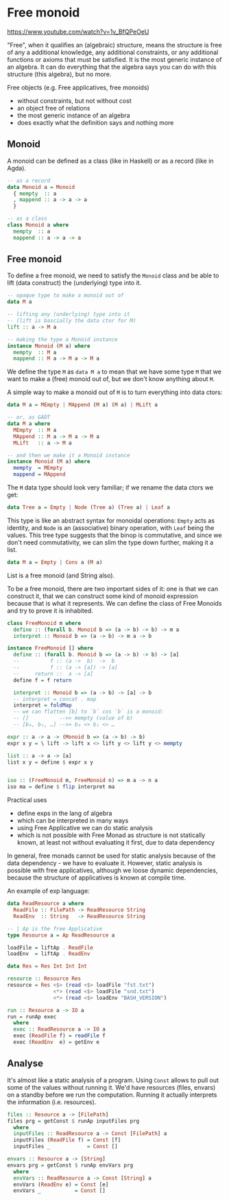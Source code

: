 # Free monoid

https://www.youtube.com/watch?v=1v_BfQPeOeU

"Free", when it qualifies an (algebraic) structure, means the structure is free of any a additional knowledge, any additional constraints, or any additional functions or axioms that must be satisfied. It is the most generic instance of an algebra. It can do everything that the algebra says you can do with this structure (this algebra), but no more.

Free objects (e.g. Free applicatives, free monoids)
- without constraints, but not without cost
- an object free of relations
- the most generic instance of an algebra
- does exactly what the definition says and nothing more

## Monoid

A monoid can be defined as a class (like in Haskell) or as a record (like in Agda).

```hs
-- as a record
data Monoid a = Monoid
  { mempty  :: a
  , mappend :: a -> a -> a
  }

-- as a class
class Monoid a where
  mempty  :: a
  mappend :: a -> a -> a
```

## Free monoid

To define a free monoid, we need to satisfy the `Monoid` class and be able to lift (data construct) the (underlying) type into it.

```hs
-- opaque type to make a monoid out of
data M a

-- lifting any (underlying) type into it
-- (lift is bascially the data ctor for M)
lift :: a -> M a

-- making the type a Monoid instance
instance Monoid (M a) where
  mempty  :: M a
  mappend :: M a -> M a -> M a
```

We define the type `M` as `data M a` to mean that we have some type `M` that we want to make a (free) monoid out of, but we don't know anything about `M`.

A simple way to make a monoid out of `M` is to turn everything into data ctors:

```hs
data M a = MEmpty | MAppend (M a) (M a) | MLift a

-- or, as GADT
data M a where
  MEmpty  :: M a
  MAppend :: M a -> M a -> M a
  MLift   :: a -> M a

-- and then we make it a Monoid instance
instance Monoid (M a) where
  mempty  = MEmpty
  mappend = MAppend
```

The `M` data type should look very familiar; if we rename the data ctors we get:

```hs
data Tree a = Empty | Node (Tree a) (Tree a) | Leaf a
```

This type is like an abstract syntax for monoidal operations: `Empty` acts as identity, and `Node` is an (associative) binary operation, with `Leaf` being the values. This tree type suggests that the binop is commutative, and since we don't need commutativity, we can slim the type down further, making it a list.

```hs
data M a = Empty | Cons a (M a)
```

List is a free monoid (and String also).

To be a free monoid, there are two important sides of it: one is that we can construct it, that we can construct some kind of monoid expression because that is what it represents. We can define the class of Free Monoids and try to prove it is inhabited.

```hs
class FreeMonoid m where
  define :: (forall b. Monoid b => (a -> b) -> b) -> m a
  interpret :: Monoid b => (a -> b) -> m a -> b

instance FreeMonoid [] where
  define :: (forall b. Monoid b => (a -> b) -> b) -> [a]
  --          f :: (a ->  b)  ->  b
  --          f :: (a -> [a]) -> [a]
  --     return ::  a -> [a]
  define f = f return

  interpret :: Monoid b => (a -> b) -> [a] -> b
  -- interpret = concat . map
  interpret = foldMap
  -- we can flatten [b] to `b` cos `b` is a monoid:
  -- []          -->> mempty (value of b)
  -- [b₀, b₁, …] -->> b₀ <> b₁ <> …

expr :: a -> a -> (Monoid b => (a -> b) -> b)
expr x y = \ lift -> lift x <> lift y <> lift y <> mempty

list :: a -> a -> [a]
list x y = define $ expr x y


iso :: (FreeMonoid m, FreeMonoid n) => m a -> n a
iso ma = define $ flip interpret ma
```

Practical uses
- define exps in the lang of algebra
- which can be interpreted in many ways
- using Free Applicative we can do static analysis
- which is not possible with Free Monad as structure is not statically known, at least not without evaluating it first, due to data dependency

In general, free monads cannot be used for static analysis because of the data dependency - we have to evaluate it. However, static analysis is possible with free applicatives, although we loose dynamic dependencies, because the structure of applicatives is known at compile time.

An example of exp language:

```hs
data ReadResource a where
  ReadFile :: FilePath -> ReadResource String
  ReadEnv  :: String   -> ReadResource String

-- | Ap is the free Applicative
type Resource a = Ap ReadResource a

loadFile = liftAp . ReadFile
loadEnv  = liftAp . ReadEnv

data Res = Res Int Int Int

resource :: Resource Res
resource = Res <$> (read <$> loadFile "fst.txt")
               <*> (read <$> loadFile "snd.txt")
               <*> (read <$> loadEnv "BASH_VERSION")

run :: Resource a -> IO a
run = runAp exec
  where
  exec :: ReadResource a -> IO a
  exec (ReadFile f) = readFile f
  exec (ReadEnv  e) = getEnv e
```

## Analyse

It's almost like a static analysis of a program. Using `Const` allows to pull out some of the values without running it. We'd have resources (files, envars) on a standby before we run the computation. Running it actually interprets the information (i.e. resources).

```hs
files :: Resource a -> [FilePath]
files prg = getConst $ runAp inputFiles prg
  where
  inputFiles :: ReadResource a -> Const [FilePath] a
  inputFiles (ReadFile f) = Const [f]
  inputFiles _            = Const []

envars :: Resource a -> [String]
envars prg = getConst $ runAp envVars prg
  where
  envVars :: ReadResource a -> Const [String] a
  envVars (ReadEnv e) = Const [e]
  envVars _           = Const []
```
